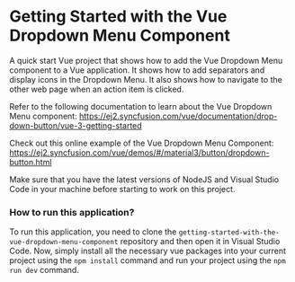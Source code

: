 # Getting Started with the Vue Dropdown Menu Component
A quick start Vue project that shows how to add the Vue Dropdown Menu component to a Vue application. It shows how to add separators and display icons in the Dropdown Menu. It also shows how to navigate to the other web page when an action item is clicked. 
 
Refer to the following documentation to learn about the Vue Dropdown Menu component: 
https://ej2.syncfusion.com/vue/documentation/drop-down-button/vue-3-getting-started

Check out this online example of the Vue Dropdown Menu Component:
https://ej2.syncfusion.com/vue/demos/#/material3/button/dropdown-button.html

Make sure that you have the latest versions of NodeJS and Visual Studio Code in your machine before starting to work on this project.

### How to run this application?
To run this application, you need to clone the `getting-started-with-the-vue-dropdown-menu-component` repository and then open it in Visual Studio Code. Now, simply install all the necessary vue packages into your current project using the `npm install` command and run your project using the `npm run dev` command.
